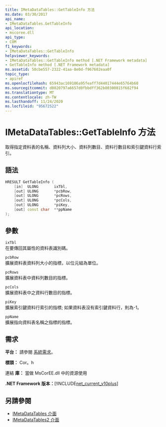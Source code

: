 ```yaml
---
title: IMetaDataTables::GetTableInfo 方法
ms.date: 03/30/2017
api_name:
- IMetaDataTables.GetTableInfo
api_location:
- mscoree.dll
api_type:
- COM
f1_keywords:
- IMetaDataTables::GetTableInfo
helpviewer_keywords:
- IMetaDataTables::GetTableInfo method [.NET Framework metadata]
- GetTableInfo method [.NET Framework metadata]
ms.assetid: 50cbe557-2322-41aa-8e0d-f967602eaa0f
topic_type:
- apiref
ms.openlocfilehash: 65943ac169106a95feaff7d44017444e65764b60
ms.sourcegitcommit: d8020797a6657d0fbbdff362b80300815f682f94
ms.translationtype: MT
ms.contentlocale: zh-TW
ms.lasthandoff: 11/24/2020
ms.locfileid: "95672522"
---
```

# <a name="imetadatatablesgettableinfo-method"></a>IMetaDataTables::GetTableInfo 方法

取得指定資料表的名稱、資料列大小、資料列數目、資料行數目和索引鍵資料行索引。  
  
## <a name="syntax"></a>語法  
  
```cpp  
HRESULT GetTableInfo (  
    [in]  ULONG       ixTbl,  
    [out] ULONG       *pcbRow,  
    [out] ULONG       *pcRows,  
    [out] ULONG       *pcCols,  
    [out] ULONG       *piKey,  
    [out] const char  **ppName  
);  
```  
  
## <a name="parameters"></a>參數  

 `ixTbl`  
 在要傳回其屬性的資料表識別碼。  
  
 `pcbRow`  
 擴展資料表資料列大小的指標，以位元組為單位。  
  
 `pcRows`  
 擴展資料表中資料列數目的指標。  
  
 `pcCols`  
 擴展資料表中之資料行數目的指標。  
  
 `piKey`  
 擴展索引鍵資料行索引的指標; 如果資料表沒有索引鍵資料行，則為-1。  
  
 `ppName`  
 擴展指向資料表名稱之指標的指標。  
  
## <a name="requirements"></a>需求  

 **平台：** 請參閱 [系統需求](../../get-started/system-requirements.md)。  
  
 **標頭：** Cor。h  
  
 連結 **庫：** 當做 MsCorEE.dll 中的資源使用  
  
 **.NET Framework 版本：**[!INCLUDE[net_current_v10plus](../../../../includes/net-current-v10plus-md.md)]  
  
## <a name="see-also"></a>另請參閱

- [IMetaDataTables 介面](imetadatatables-interface.md)
- [IMetaDataTables2 介面](imetadatatables2-interface.md)
